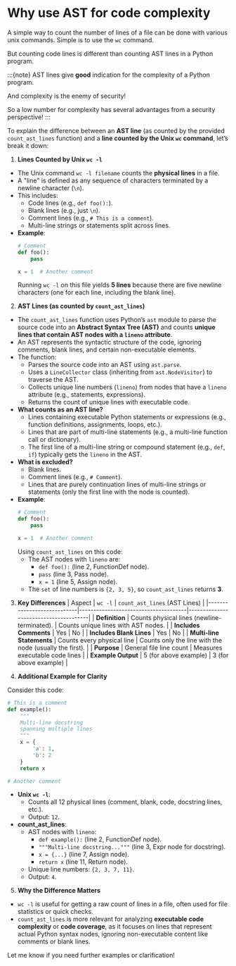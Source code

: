 # Why use AST for code complexity

A simple way to count the number of lines of a file can be done with various unix commands. 
Simple is to use the `wc` command. 

But counting code lines is different than counting AST lines in a Python program.

:::{note} 
AST lines give **good** indication for the complexity of a Python program.

And complexity is the enemy of security! 

So a low number for complexity has several advantages from a security perspective!
:::



To explain the difference between an **AST line** (as counted by the provided `count_ast_lines` function) and a **line counted by the Unix `wc` command**, let’s break it down:

1. **Lines Counted by Unix `wc -l`**
- The Unix command `wc -l filename` counts the **physical lines** in a file.
- A "line" is defined as any sequence of characters terminated by a newline character (`\n`).
- This includes:
  - Code lines (e.g., `def foo():`).
  - Blank lines (e.g., just `\n`).
  - Comment lines (e.g., `# This is a comment`).
  - Multi-line strings or statements split across lines.
- **Example**:
  ```python
  # Comment
  def foo():
      pass

  x = 1  # Another comment
  ```
  Running `wc -l` on this file yields **5 lines** because there are five newline characters (one for each line, including the blank line).

2. **AST Lines (as counted by `count_ast_lines`)**
- The `count_ast_lines` function uses Python’s `ast` module to parse the source code into an **Abstract Syntax Tree (AST)** and counts **unique lines that contain AST nodes with a `lineno` attribute**.
- An AST represents the syntactic structure of the code, ignoring comments, blank lines, and certain non-executable elements.
- The function:
  - Parses the source code into an AST using `ast.parse`.
  - Uses a `LineCollector` class (inheriting from `ast.NodeVisitor`) to traverse the AST.
  - Collects unique line numbers (`lineno`) from nodes that have a `lineno` attribute (e.g., statements, expressions).
  - Returns the count of unique lines with executable code.
- **What counts as an AST line?**
  - Lines containing executable Python statements or expressions (e.g., function definitions, assignments, loops, etc.).
  - Lines that are part of multi-line statements (e.g., a multi-line function call or dictionary).
  - The first line of a multi-line string or compound statement (e.g., `def`, `if`) typically gets the `lineno` in the AST.
- **What is excluded?**
  - Blank lines.
  - Comment lines (e.g., `# Comment`).
  - Lines that are purely continuation lines of multi-line strings or statements (only the first line with the node is counted).
- **Example**:
  ```python
  # Comment
  def foo():
      pass

  x = 1  # Another comment
  ```
  Using `count_ast_lines` on this code:
  - The AST nodes with `lineno` are:
    - `def foo():` (line 2, FunctionDef node).
    - `pass` (line 3, Pass node).
    - `x = 1` (line 5, Assign node).
  - The `set` of line numbers is `{2, 3, 5}`, so `count_ast_lines` returns **3**.

3. **Key Differences**
| Aspect                     | `wc -l`                              | `count_ast_lines` (AST Lines)         |
|----------------------------|--------------------------------------|---------------------------------------|
| **Definition**             | Counts physical lines (newline-terminated). | Counts unique lines with AST nodes.   |
| **Includes Comments**      | Yes                                  | No                                    |
| **Includes Blank Lines**   | Yes                                  | No                                    |
| **Multi-line Statements**  | Counts every physical line           | Counts only the line with the node (usually the first). |
| **Purpose**                | General file line count              | Measures executable code lines        |
| **Example Output**         | 5 (for above example)                | 3 (for above example)                 |

4. **Additional Example for Clarity**

Consider this code:
```python
# This is a comment
def example():
    """
    Multi-line docstring
    spanning multiple lines
    """
    x = {
        'a': 1,
        'b': 2
    }
    return x

# Another comment
```
- **Unix `wc -l`**:
  - Counts all 12 physical lines (comment, blank, code, docstring lines, etc.).
  - Output: `12`.
- **count_ast_lines**:
  - AST nodes with `lineno`:
    - `def example():` (line 2, FunctionDef node).
    - `"""Multi-line docstring..."""` (line 3, Expr node for docstring).
    - `x = {...}` (line 7, Assign node).
    - `return x` (line 11, Return node).
  - Unique line numbers: `{2, 3, 7, 11}`.
  - Output: `4`.

5. **Why the Difference Matters**
- `wc -l` is useful for getting a raw count of lines in a file, often used for file statistics or quick checks.
- `count_ast_lines` is more relevant for analyzing **executable code complexity** or **code coverage**, as it focuses on lines that represent actual Python syntax nodes, ignoring non-executable content like comments or blank lines.

Let me know if you need further examples or clarification!